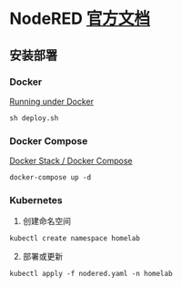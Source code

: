 # NodeRED [官方文档](https://nodered.org/docs/)

## 安装部署

### Docker

[Running under Docker](https://nodered.org/docs/getting-started/docker)

```shell
sh deploy.sh
```

### Docker Compose

[Docker Stack / Docker Compose](https://nodered.org/docs/getting-started/docker)

```shell
docker-compose up -d
```

### Kubernetes

1. 创建命名空间

```shell
kubectl create namespace homelab
```

2. 部署或更新

```shell
kubectl apply -f nodered.yaml -n homelab
```
